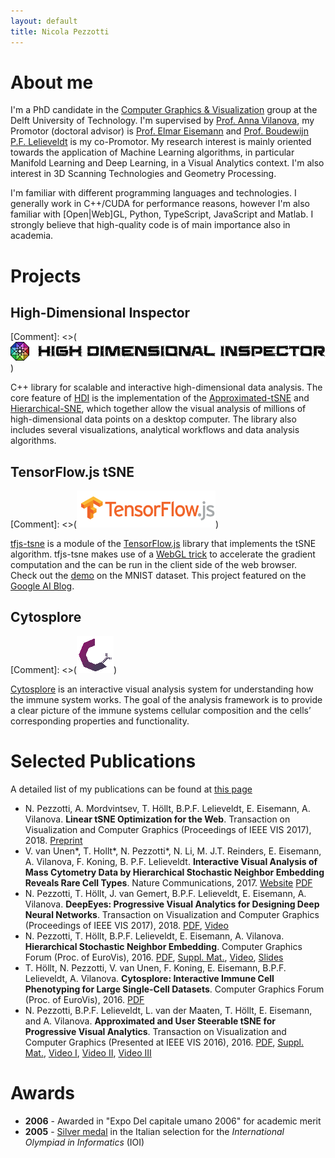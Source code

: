 ```yaml
---
layout: default
title: Nicola Pezzotti
---
```


About me
=======================

I'm a PhD candidate in the [Computer Graphics & Visualization](https://graphics.tudelft.nl/) group at the Delft University of Technology.
I'm supervised by [Prof. Anna Vilanova](https://graphics.tudelft.nl/anna-vilanova/), my Promotor (doctoral advisor) is [Prof. Elmar Eisemann](http://graphics.tudelft.nl/~eisemann/) and [Prof. Boudewijn P.F. Lelieveldt](https://www.lumc.nl/org/radiologie/medewerkers/1008040000252222) is my co-Promotor.
My research interest is mainly oriented towards the application of Machine Learning algorithms, in particular Manifold Learning and Deep Learning, in a Visual Analytics context.
I'm also interest in 3D Scanning Technologies and Geometry Processing.

I'm familiar with different programming languages and technologies. I generally work in C++/CUDA for performance reasons, however I'm also familiar with [Open|Web]GL, Python, TypeScript, JavaScript and Matlab.
I strongly believe that high-quality code is of main importance also in academia.

Projects
================

High-Dimensional Inspector
----
[Comment]: <>(![High-Dimensional Inspector Logo](/images/hdi_logo.png))

C++ library for scalable and interactive high-dimensional data analysis.
The core feature of [HDI](https://github.com/Nicola17/High-Dimensional-Inspector) is the implementation of the [Approximated-tSNE](http://nicola17.github.io/publications/2016_AtSNE.pdf) and [Hierarchical-SNE](http://nicola17.github.io/publications/2016_hsne/preprint.pdf), which together allow the visual analysis of millions of high-dimensional data points on a desktop computer.
The library also includes several visualizations, analytical workflows and data analysis algorithms.

TensorFlow.js tSNE
----
[Comment]: <>(![TensorFlow.js Logo](/images/tfjs_logo.png))

[tfjs-tsne](https://github.com/tensorflow/tfjs-tsne) is a module of the [TensorFlow.js](https://js.tensorflow.org/) library that implements the tSNE algorithm.
tfjs-tsne makes use of a [WebGL trick](https://arxiv.org/abs/1805.10817) to accelerate the gradient computation and the can be run in the client side of the web browser. Check out the [demo](https://nicola17.github.io/tfjs-tsne-demo/) on the MNIST dataset. This project featured on the [Google AI Blog](https://ai.googleblog.com/2018/06/realtime-tsne-visualizations-with.html).

Cytosplore
----
[Comment]: <>(![Cytosplore Logo](/images/cytosplore_logo.png))

[Cytosplore](https://www.cytosplore.org/) is an interactive visual analysis system for understanding how the immune system works. The goal of the analysis framework is to provide a clear picture of the immune systems cellular composition and the cells’ corresponding properties and functionality.


Selected Publications
================
A detailed list of my publications can be found at [this page](publications/)

* N. Pezzotti, A. Mordvintsev, T. Höllt, B.P.F. Lelieveldt, E. Eisemann, A. Vilanova. **Linear tSNE Optimization for the Web**. Transaction on Visualization and Computer Graphics (Proceedings of IEEE VIS 2017), 2018. [Preprint](https://arxiv.org/abs/1805.10817)
* V. van Unen\*, T. Hollt\*, N. Pezzotti\*, N. Li, M. J.T. Reinders, E. Eisemann, A. Vilanova, F. Koning, B. P.F. Lelieveldt. **Interactive Visual Analysis of Mass Cytometry Data by Hierarchical Stochastic Neighbor Embedding Reveals Rare Cell Types**. Nature Communications, 2017. [Website](https://www.nature.com/articles/s41467-017-01689-9) [PDF](https://www.nature.com/articles/s41467-017-01689-9.pdf)
* N. Pezzotti, T. Höllt, J. van Gemert, B.P.F. Lelieveldt, E. Eisemann, A. Vilanova. **DeepEyes: Progressive Visual Analytics for Designing Deep Neural Networks**. Transaction on Visualization and Computer Graphics (Proceedings of IEEE VIS 2017), 2018. [PDF](https://graphics.tudelft.nl/Publications-new/2018/PHVLEV18/paper216.pdf), [Video](https://graphics.tudelft.nl/Publications-new/2018/PHVLEV18/file216.avi)
* N. Pezzotti, T. Höllt, B.P.F. Lelieveldt, E. Eisemann, A. Vilanova. **Hierarchical Stochastic Neighbor Embedding**. Computer Graphics Forum (Proc. of EuroVis), 2016. [PDF](publications/2016_hsne/preprint.pdf), [Suppl. Mat.](publications/2016_hsne/experiments.pdf), [Video](publications/2016_hsne/sun_analysis.mp4), [Slides](http://www.slideshare.net/NicolaPezzotti/hierarchical-stochastic-neighbor-embedding)
* T. Höllt, N. Pezzotti, V. van Unen, F. Koning, E. Eisemann, B.P.F. Lelieveldt, A. Vilanova. **Cytosplore: Interactive Immune Cell Phenotyping for Large Single-Cell Datasets**. Computer Graphics Forum (Proc. of EuroVis), 2016. [PDF](https://graphics.tudelft.nl/Publications-new/2016/HPVKELV16/eurovis16_Cytosplore_Interactive_Immune_Cell_Phenotyping_for_Large_Single-Cell_Datasets.pdf)
* N. Pezzotti, B.P.F. Lelieveldt, L. van der Maaten, T. Höllt, E. Eisemann, and A. Vilanova. **Approximated and User Steerable tSNE for Progressive Visual Analytics**. Transaction on Visualization and Computer Graphics (Presented at IEEE VIS 2016), 2016. [PDF](publications/2016_AtSNE.pdf), [Suppl. Mat.](https://www.researchgate.net/publication/303305902_A-tSNE_supplemental_materials), [Video I](https://www.researchgate.net/publication/303305958_A-tSNE_Comparison_on_the_MNIST_dataset), [Video II](https://www.researchgate.net/publication/303305906_A-tSNE_Case_Study_I_-_Mouse_Brain), [Video III](https://www.researchgate.net/publication/303305908_A-tSNE_Case_Study_II_-_Data_Stream)

Awards
================
* **2006** - Awarded in "Expo Del capitale umano 2006" for academic merit
* **2005** - [Silver medal](https://www.olimpiadi-informatica.it/index.php/olimpiadi-italiane-2005.html) in the Italian selection for the *International Olympiad in Informatics* (IOI)

